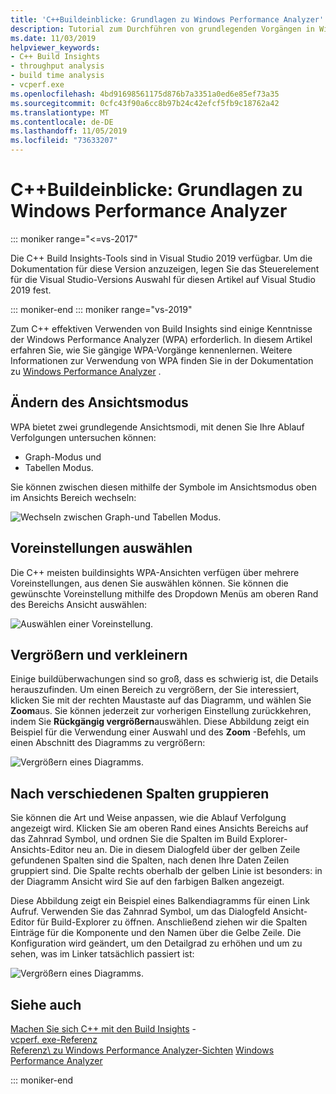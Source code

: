 ```yaml
---
title: 'C++Buildeinblicke: Grundlagen zu Windows Performance Analyzer'
description: Tutorial zum Durchführen von grundlegenden Vorgängen in Windows Performance Analyzer.
ms.date: 11/03/2019
helpviewer_keywords:
- C++ Build Insights
- throughput analysis
- build time analysis
- vcperf.exe
ms.openlocfilehash: 4bd91698561175d876b7a3351a0ed6e85ef73a35
ms.sourcegitcommit: 0cfc43f90a6cc8b97b24c42efcf5fb9c18762a42
ms.translationtype: MT
ms.contentlocale: de-DE
ms.lasthandoff: 11/05/2019
ms.locfileid: "73633207"
---
```

# <a name="c-build-insights-windows-performance-analyzer-basics"></a>C++Buildeinblicke: Grundlagen zu Windows Performance Analyzer

::: moniker range="<=vs-2017"

Die C++ Build Insights-Tools sind in Visual Studio 2019 verfügbar. Um die Dokumentation für diese Version anzuzeigen, legen Sie das Steuerelement für die Visual Studio-Versions Auswahl für diesen Artikel auf Visual Studio 2019 fest.

::: moniker-end
::: moniker range="vs-2019"

Zum C++ effektiven Verwenden von Build Insights sind einige Kenntnisse der Windows Performance Analyzer (WPA) erforderlich. In diesem Artikel erfahren Sie, wie Sie gängige WPA-Vorgänge kennenlernen. Weitere Informationen zur Verwendung von WPA finden Sie in der Dokumentation zu [Windows Performance Analyzer](/windows-hardware/test/wpt/windows-performance-analyzer) .

## <a name="change-the-view-mode"></a>Ändern des Ansichtsmodus

WPA bietet zwei grundlegende Ansichtsmodi, mit denen Sie Ihre Ablauf Verfolgungen untersuchen können:

- Graph-Modus und
- Tabellen Modus.

Sie können zwischen diesen mithilfe der Symbole im Ansichtsmodus oben im Ansichts Bereich wechseln:

![Wechseln zwischen Graph-und Tabellen Modus.](media/wpa-switching-view-mode.gif)

## <a name="select-presets"></a>Voreinstellungen auswählen

Die C++ meisten buildinsights WPA-Ansichten verfügen über mehrere Voreinstellungen, aus denen Sie auswählen können. Sie können die gewünschte Voreinstellung mithilfe des Dropdown Menüs am oberen Rand des Bereichs Ansicht auswählen:

![Auswählen einer Voreinstellung.](media/wpa-presets.png)

## <a name="zoom-in-and-out"></a>Vergrößern und verkleinern

Einige buildüberwachungen sind so groß, dass es schwierig ist, die Details herauszufinden. Um einen Bereich zu vergrößern, der Sie interessiert, klicken Sie mit der rechten Maustaste auf das Diagramm, und wählen Sie **Zoom**aus. Sie können jederzeit zur vorherigen Einstellung zurückkehren, indem Sie **Rückgängig vergrößern**auswählen. Diese Abbildung zeigt ein Beispiel für die Verwendung einer Auswahl und des **Zoom** -Befehls, um einen Abschnitt des Diagramms zu vergrößern:

![Vergrößern eines Diagramms.](media/wpa-zooming.gif)

## <a name="group-by-different-columns"></a>Nach verschiedenen Spalten gruppieren

Sie können die Art und Weise anpassen, wie die Ablauf Verfolgung angezeigt wird. Klicken Sie am oberen Rand eines Ansichts Bereichs auf das Zahnrad Symbol, und ordnen Sie die Spalten im Build Explorer-Ansichts-Editor neu an. Die in diesem Dialogfeld über der gelben Zeile gefundenen Spalten sind die Spalten, nach denen Ihre Daten Zeilen gruppiert sind. Die Spalte rechts oberhalb der gelben Linie ist besonders: in der Diagramm Ansicht wird Sie auf den farbigen Balken angezeigt.

Diese Abbildung zeigt ein Beispiel eines Balkendiagramms für einen Link Aufruf. Verwenden Sie das Zahnrad Symbol, um das Dialogfeld Ansicht-Editor für Build-Explorer zu öffnen. Anschließend ziehen wir die Spalten Einträge für die Komponente und den Namen über die Gelbe Zeile. Die Konfiguration wird geändert, um den Detailgrad zu erhöhen und um zu sehen, was im Linker tatsächlich passiert ist:

![Vergrößern eines Diagramms.](media/wpa-grouping.gif)

## <a name="see-also"></a>Siehe auch

[Machen Sie sich C++ mit den Build Insights](get-started-with-cpp-build-insights.md) -\
[vcperf. exe-Referenz](vcperf-reference.md)\
[Referenz\ zu Windows Performance Analyzer-Sichten](wpa-views-reference.md)
[Windows Performance Analyzer](/windows-hardware/test/wpt/windows-performance-analyzer)

::: moniker-end
